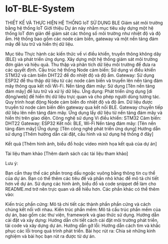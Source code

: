 # IoT-BLE-System
THIẾT KẾ VÀ THỰC HIỆN HỆ THỐNG IoT SỬ DỤNG BLE
Giám sát môi trường bằng hệ thống IoT
Giới thiệu
Dự án này nhằm mục tiêu xây dựng một hệ thống IoT đơn giản để giám sát các thông số môi trường như nhiệt độ và độ ẩm. Hệ thống bao gồm các node cảm biến, gateway và một nền tảng đám mây để lưu trữ và hiển thị dữ liệu.

Mục tiêu
Thực hành các kiến thức về vi điều khiển, truyền thông không dây (BLE) và phát triển ứng dụng.
Xây dựng một hệ thống giám sát môi trường đơn giản và hiệu quả.
Thu thập và phân tích dữ liệu môi trường để đưa ra các quyết định.
Cấu trúc hệ thống
Node cảm biến: Sử dụng vi điều khiển STM32 và cảm biến DHT22 để đo nhiệt độ và độ ẩm.
Gateway: Sử dụng ESP32 để thu thập dữ liệu từ các node cảm biến và truyền lên nền tảng đám mây thông qua kết nối Wi-Fi.
Nền tảng đám mây: Sử dụng [Tên nền tảng đám mây] để lưu trữ và xử lý dữ liệu.
Ứng dụng: Phát triển ứng dụng [di động/web] để hiển thị dữ liệu trực quan và cho phép người dùng tương tác.
Quy trình hoạt động
Node cảm biến đo nhiệt độ và độ ẩm.
Dữ liệu được truyền từ node cảm biến đến gateway qua kết nối BLE.
Gateway chuyển tiếp dữ liệu lên nền tảng đám mây.
Ứng dụng lấy dữ liệu từ nền tảng đám mây và hiển thị trên giao diện.
Công nghệ sử dụng
Vi điều khiển: STM32
Cảm biến: DHT22
Gateway: ESP32
Kết nối: BLE, Wi-Fi
Nền tảng đám mây: [Tên nền tảng đám mây]
Ứng dụng: [Tên công nghệ phát triển ứng dụng]
Hướng dẫn sử dụng
[Thêm hướng dẫn cài đặt, cấu hình và sử dụng hệ thống ở đây]

Kết quả
[Thêm hình ảnh, biểu đồ hoặc video minh họa kết quả của dự án]

Tài liệu tham khảo
[Thêm danh sách các tài liệu tham khảo]

Lưu ý:

Bạn cần thay thế các phần trong dấu ngoặc vuông bằng thông tin cụ thể của dự án.
Bạn có thể thêm các tiêu đề và phần nhỏ khác để mô tả chi tiết hơn về dự án.
Sử dụng các hình ảnh, biểu đồ và code snippet để làm cho README.md trở nên trực quan và dễ hiểu hơn.
Các phần khác có thể thêm vào:

Kiến trúc phần cứng: Mô tả chi tiết các thành phần phần cứng và cách chúng kết nối với nhau.
Kiến trúc phần mềm: Mô tả cấu trúc phần mềm của dự án, bao gồm các thư viện, framework và giao thức sử dụng.
Hướng dẫn cài đặt và xây dựng: Hướng dẫn chi tiết cách cài đặt môi trường phát triển, tải code và xây dựng dự án.
Hướng dẫn gỡ lỗi: Hướng dẫn cách tìm và khắc phục các lỗi trong quá trình phát triển.
Bài học rút ra: Chia sẻ những kinh nghiệm và bài học bạn rút ra được từ dự án.
